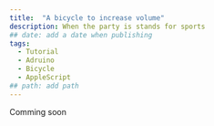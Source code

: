 ```yaml
---
title:  "A bicycle to increase volume"
description: When the party is stands for sports
## date: add a date when publishing
tags:
  - Tutorial
  - Adruino
  - Bicycle
  - AppleScript
## path: add path
---
```


Comming soon
